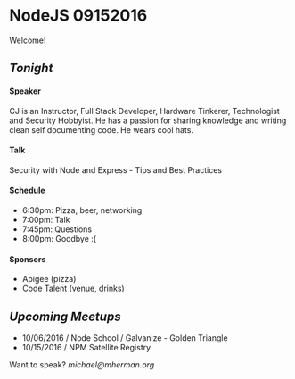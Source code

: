 # NodeJS 09152016

Welcome!

## _Tonight_

#### Speaker

CJ is an Instructor, Full Stack Developer, Hardware Tinkerer, Technologist and Security Hobbyist. He has a passion for sharing knowledge and writing clean self documenting code. He wears cool hats.

#### Talk

Security with Node and Express - Tips and Best Practices

#### Schedule

- 6:30pm: Pizza, beer, networking  
- 7:00pm: Talk  
- 7:45pm: Questions
- 8:00pm: Goodbye :(

#### Sponsors

- Apigee (pizza)
- Code Talent (venue, drinks)

## _Upcoming Meetups_

- 10/06/2016 / Node School	/ Galvanize - Golden Triangle
- 10/15/2016 / NPM Satellite Registry

Want to speak? _michael@mherman.org_
